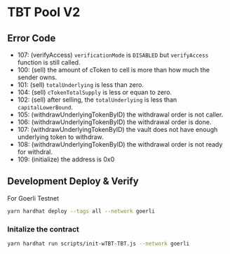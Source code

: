 # TBT Pool V2

## Error Code

- 107: (verifyAccess) `verificationMode` is `DISABLED` but `verifyAccess` function is still called.
- 100: (sell) the amount of cToken to cell is more than how much the sender owns.
- 101: (sell) `totalUnderlying` is less than zero.
- 104: (sell) `cTokenTotalSupply` is less or equan to zero.
- 102: (sell) after selling, the `totalUnderlying` is less than `capitalLowerBound`.
- 105: (withdrawUnderlyingTokenByID) the withdrawal order is not caller.
- 106: (withdrawUnderlyingTokenByID) the withdrawal order is done.
- 107: (withdrawUnderlyingTokenByID) the vault does not have enough underlying token to withdraw.
- 108: (withdrawUnderlyingTokenByID) the withdrawal order is not ready for withdral.
- 109: (initialize) the address is 0x0

## Development Deploy & Verify
For Goerli Testnet
``` bash
yarn hardhat deploy --tags all --network goerli
```

### Initalize the contract
``` bash
yarn hardhat run scripts/init-wTBT-TBT.js --network goerli
```
